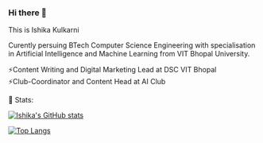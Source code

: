 ### Hi there 👋

<!--
**Ishika13/ishika13** is a ✨ _special_ ✨ repository because its `README.md` (this file) appears on your GitHub profile.

Here are some ideas to get you started:

- 🔭 I’m currently working on ...
- 🌱 I’m currently learning ...
- 👯 I’m looking to collaborate on ...
- 🤔 I’m looking for help with ...
- 💬 Ask me about ...
- 📫 How to reach me: ...
- 😄 Pronouns: ...
- ⚡ Fun fact: ...

--> This is Ishika Kulkarni

Curently persuing BTech Computer Science Engineering with specialisation in Artificial Intelligence and Machine Learning from VIT Bhopal University.

⚡Content Writing and Digital Marketing Lead at DSC VIT Bhopal <br>
⚡Club-Coordinator and Content Head at AI Club <br>


 🌱 Stats:

[![Ishika's GitHub stats](https://github-readme-stats.vercel.app/api?username=ishika13)](https://github.com/ishika13/github-readme-stats)

[![Top Langs](https://github-readme-stats.vercel.app/api/top-langs/?username=ishika13&langs_count=10)](https://github.com/ishika13/github-readme-stats)


